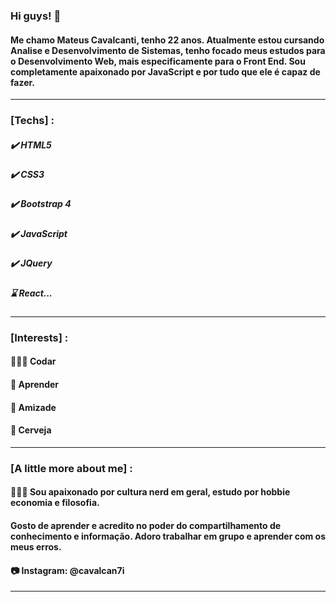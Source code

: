 ### Hi guys! 🖖
#### Me chamo Mateus Cavalcanti, tenho 22 anos. Atualmente estou cursando Analise e Desenvolvimento de Sistemas, tenho focado meus estudos para o Desenvolvimento Web, mais especificamente para o Front End. Sou completamente apaixonado por JavaScript e por tudo que ele é capaz de fazer.
<hr> 

### [Techs] :
##### ✔️ HTML5
##### ✔️ CSS3
##### ✔️ Bootstrap 4
##### ✔️ JavaScript
##### ✔️ JQuery
##### :hourglass: React...
<hr>

### [Interests] :
#### 👨🏻‍💻 Codar 
#### 📖 Aprender
#### 👥 Amizade
#### 🍺 Cerveja
<hr>

### [A little more about me] :
#### 🙋🏻‍♂️ Sou apaixonado por cultura nerd em geral, estudo por hobbie economia e filosofia. 
#### Gosto de aprender e acredito no poder do compartilhamento de conhecimento e informação. Adoro trabalhar em grupo e aprender com os meus erros.
#### 📷 Instagram: @cavalcan7i
<hr>



<!--
**mathcaavl/mathcaavl** is a ✨ _special_ ✨ repository because its `README.md` (this file) appears on your GitHub profile.

Here are some ideas to get you started:

- 🔭 I’m currently working on ...
- 🌱 I’m currently learning ...
- 👯 I’m looking to collaborate on ...
- 🤔 I’m looking for help with ...
- 💬 Ask me about ...
- 📫 How to reach me: ...
- 😄 Pronouns: ...
- ⚡ Fun fact: ...
-->

